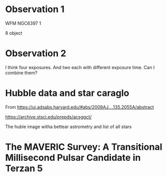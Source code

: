 


# Observation 1

WFM NGC6397 1

8 object


# Observation 2

I think four exposures. And two each with different exposure time. Can I combine them?

# Hubble data and star caraglo

From https://ui.adsabs.harvard.edu/#abs/2008AJ....135.2055A/abstract

https://archive.stsci.edu/prepds/acsggct/

The huble image witha  bettear astrometry and list of all stars

#  The MAVERIC Survey: A Transitional Millisecond Pulsar Candidate in Terzan 5 